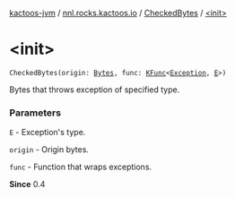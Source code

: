 [kactoos-jvm](../../index.md) / [nnl.rocks.kactoos.io](../index.md) / [CheckedBytes](index.md) / [&lt;init&gt;](./-init-.md)

# &lt;init&gt;

`CheckedBytes(origin: `[`Bytes`](../../nnl.rocks.kactoos/-bytes/index.md)`, func: `[`KFunc`](../../nnl.rocks.kactoos/-k-func.md)`<`[`Exception`](https://kotlinlang.org/api/latest/jvm/stdlib/kotlin/-exception/index.html)`, `[`E`](index.md#E)`>)`

Bytes that throws exception of specified type.

### Parameters

`E` - Exception's type.

`origin` - Origin bytes.

`func` - Function that wraps exceptions.

**Since**
0.4

